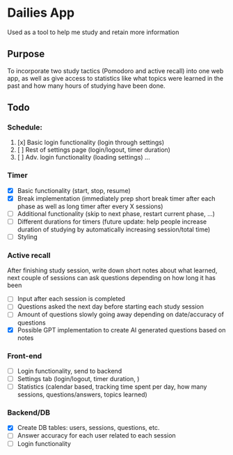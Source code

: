 # Dailies App

Used as a tool to help me study and retain more information

## Purpose

To incorporate two study tactics (Pomodoro and active recall) into one web app, as well as give access to statistics like what topics were learned in the past and how many hours of studying have been done.

## Todo

### Schedule:
1. [x] Basic login functionality (login through settings)
2. [ ] Rest of settings page (login/logout, timer duration)
3. [ ] Adv. login functionality (loading settings)
...

### Timer
- [x] Basic functionality (start, stop, resume)
- [x] Break implementation (immediately prep short break timer after each phase as well as long timer after every X sessions)
- [ ] Additional functionality (skip to next phase, restart current phase, ...)
- [ ] Different durations for timers (future update: help people increase duration of studying by automatically increasing session/total time)
- [ ] Styling

### Active recall 
After finishing study session, write down short notes about what learned, next couple of sessions can ask questions depending on how long it has been
- [ ] Input after each session is completed
- [ ] Questions asked the next day before starting each study session
- [ ] Amount of questions slowly going away depending on date/accuracy of questions
- [x] Possible GPT implementation to create AI generated questions based on notes

### Front-end
- [ ] Login functionality, send to backend
- [ ] Settings tab (login/logout, timer duration, )
- [ ] Statistics (calendar based, tracking time spent per day, how many sessions, questions/answers, topics learned)

### Backend/DB
- [x] Create DB tables: users, sessions, questions, etc.
- [ ] Answer accuracy for each user related to each session
- [ ] Login functionality